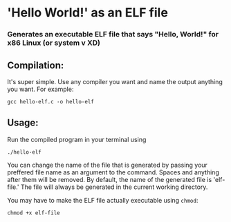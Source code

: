 # 'Hello World!' as an ELF file
### Generates an executable ELF file that says "Hello, World!" for x86 Linux (or system v XD)


## Compilation:
It's super simple. Use any compiler you want and name the output anything you want. For example:

```gcc hello-elf.c -o hello-elf```

## Usage:

Run the compiled program in your terminal using 

```./hello-elf```

You can change the name of the file that is generated by passing your preffered file name as an argument to the command. Spaces and anything after them will be removed. By default, the name of the generated file is 'elf-file.' The file will always be generated in the current working directory.

You may have to make the ELF file actually executable using `chmod`:

```chmod +x elf-file```